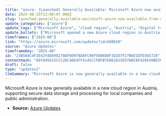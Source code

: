 ```yaml
---
title: "azure: [Launched] Generally Available: Microsoft Azure now available from cloud region in Austria"
date: 2025-08-25T13:00:07.000Z
slug: launched-generally-available-microsoft-azure-now-available-from-cloud-region-in-austria
update_categories: ["azure"]
update_tags: ["Microsoft Azure", "cloud region", "Austria", "digital transformation", "AI", "data security"]
update_bullets: ["Microsoft opened a new Azure cloud region in Austria.", "The region supports secure data storage and processing compliant with local regulations.", "It aims to accelerate digital transformation and AI innovation in Austria."]
timeframes: ["2025-08"]
link: "https://azure.microsoft.com/updates?id=500650"
source: "Azure Updates"
timeframeKey: "2025-08"
id: "23B584C4F3E42FAD898270AF00978DAFC96F56B6B8F182D7F27B6E1DFD365728"
contentHash: "807A95615CCC2DC48E4FF4145CCFBFB7EB62A15E976BCBF426E49BE566BE3A72"
draft: false
type: "updates2"
llmSummary: "Microsoft Azure is now generally available in a new cloud region in Austria, supporting secure data storage and processing for local companies and public administration."
---
```


Microsoft Azure is now generally available in a new cloud region in Austria, supporting secure data storage and processing for local companies and public administration.

- **Source:** [Azure Updates](https://azure.microsoft.com/updates?id=500650)
